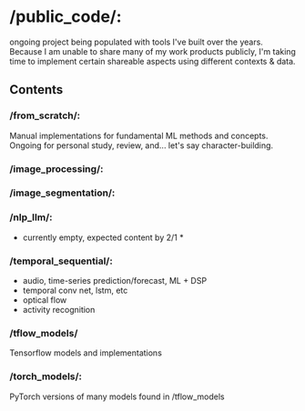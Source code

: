 # /public_code/: 
ongoing project being populated with tools I've built over the years. Because
I am unable to share many of my work products publicly, I'm taking time to 
implement certain shareable aspects using different contexts & data. 

## Contents
### /from_scratch/: 
Manual implementations for fundamental ML methods and concepts.
Ongoing for personal study, review, and... let's say character-building.

### /image_processing/:


### /image_segmentation/:


### /nlp_llm/:
* currently empty, expected content by 2/1 *  

### /temporal_sequential/:
- audio, time-series prediction/forecast, ML + DSP
- temporal conv net, lstm, etc
- optical flow
- activity recognition


### /tflow_models/ 
Tensorflow models and implementations


### /torch_models/:
PyTorch versions of many models found in /tflow_models
